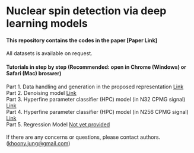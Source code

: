 # Nuclear spin detection via deep learning models
#### This repository contains the codes in the paper [Paper Link]

All datasets is available on request.

#### Tutorials in step by step (Recommended: open in Chrome (Windows) or Safari (Mac) broswer)</br>

Part 1. Data handling and generation in the proposed representation [Link](https://colab.research.google.com/drive/191nB0zGbcZt4i8mWgRwpDsdfDM0Y0gcC?usp=sharing)</br>
Part 2. Denoising model [Link](https://colab.research.google.com/drive/1Ed4Mz6VKSFCNDou73YRJJ4KRqCyNTtmw?usp=sharing)</br>
Part 3. Hyperfine parameter classifier (HPC) model (in N32 CPMG signal) [Link](https://colab.research.google.com/drive/1InF_4lNOHv7LwHPWHaU5HICKzmEQjF6p?usp=sharing)</br>
Part 4. Hyperfine parameter classifier (HPC) model (in N256 CPMG signal) [Link](https://colab.research.google.com/drive/1YiGKW8sMdoxvQoChHabq4t_-XEK-3jqT?usp=sharing)</br>
Part 5. Regression Model [Not yet provided]()</br>
</br>
If there are any concerns or questions, please contact authors. (khoony.jung@gmail.com)
